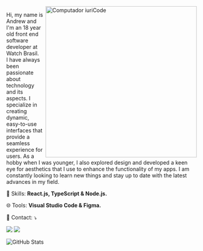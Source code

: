 <img src="https://raw.githubusercontent.com/MicaelliMedeiros/micaellimedeiros/master/image/computer-illustration.png" min-width="400px" max-width="400px" width="400px" align="right" alt="Computador iuriCode">

<p align="left"> 
  Hi, my name is Andrew and I'm an 18 year old front end software developer at Watch Brasil</strong>.<br>
  I have always been passionate about technology and its aspects. I specialize in creating dynamic,
  easy-to-use interfaces that provide a seamless experience for users. As a hobby when I was younger,
  I also explored design and developed a keen eye for aesthetics that I use to enhance the functionality
  of my apps. I am constantly looking to learn new things and stay up to date with the latest advances in my field.
</p>

<p align="left">
  🥷 Skills: <strong>React.js, TypeScript & Node.js.</strong>
</p>

<p align="left">
  🌐 Tools: <strong>Visual Studio Code & Figma.</strong>
</p>

<p align="left">
  💌 Contact: ⤵️
</p>

  <a href="#" alt="Linkedin">
  <img src="https://img.shields.io/badge/-Linkedin-0e76a8?style=flat-square&logo=Linkedin&logoColor=white&link=https://www.linkedin.com/in/andrewgerez/" /></a>

  <a href="#" alt="Instagram">
  <img src="https://img.shields.io/badge/-Instagram-DF0174?style=flat-square&labelColor=DF0174&logo=instagram&logoColor=white&link=https://www.instagram.com/vampiredvil"/></a>
</p>  

![GitHub Stats](https://github-readme-stats.vercel.app/api?username=drewdevelopment&show_icons=true)
